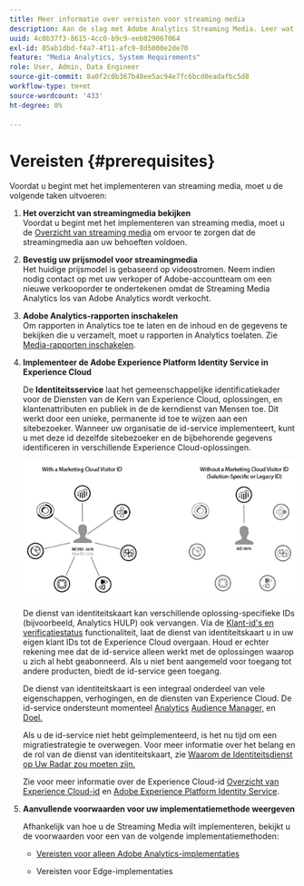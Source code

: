 ```yaml
---
title: Meer informatie over vereisten voor streaming media
description: Aan de slag met Adobe Analytics Streaming Media. Leer wat u nodig hebt om Adobe Analytics voor Streaming Media te implementeren.
uuid: 4c0b37f3-8615-4cc0-b9c9-eeb029067064
exl-id: 85ab1dbd-f4a7-4f11-afc9-8d5000e2de70
feature: "Media Analytics, System Requirements"
role: User, Admin, Data Engineer
source-git-commit: 8a0f2c0b367b48ee5ac94e7fc6bcd0eadafbc5d8
workflow-type: tm+mt
source-wordcount: '433'
ht-degree: 0%

---
```


# Vereisten {#prerequisites}

Voordat u begint met het implementeren van streaming media, moet u de volgende taken uitvoeren:

1. **Het overzicht van streamingmedia bekijken**<br>
Voordat u begint met het implementeren van streaming media, moet u de [Overzicht van streaming media](/help/media-overview.md) om ervoor te zorgen dat de streamingmedia aan uw behoeften voldoen.

1. **Bevestig uw prijsmodel voor streamingmedia**<br>
Het huidige prijsmodel is gebaseerd op videostromen. Neem indien nodig contact op met uw verkoper of Adobe-accountteam om een nieuwe verkooporder te ondertekenen omdat de Streaming Media Analytics los van Adobe Analytics wordt verkocht.

1. **Adobe Analytics-rapporten inschakelen**<br>
Om rapporten in Analytics toe te laten en de inhoud en de gegevens te bekijken die u verzamelt, moet u rapporten in Analytics toelaten. Zie [Media-rapporten inschakelen](/help/reporting/media-reports-enable.md).

1. **Implementeer de Adobe Experience Platform Identity Service in Experience Cloud**

   De **Identiteitsservice** laat het gemeenschappelijke identificatiekader voor de Diensten van de Kern van Experience Cloud, oplossingen, en klantenattributen en publiek in de de kerndienst van Mensen toe. Dit werkt door een unieke, permanente id toe te wijzen aan een sitebezoeker. Wanneer uw organisatie de id-service implementeert, kunt u met deze id dezelfde sitebezoeker en de bijbehorende gegevens identificeren in verschillende Experience Cloud-oplossingen.

   ![ID Service-afbeelding](assets/mc_id_service_graphic.png)

   De dienst van identiteitskaart kan verschillende oplossing-specifieke IDs (bijvoorbeeld, Analytics HULP) ook vervangen. Via de [Klant-id&#39;s en verificatiestatus](https://experienceleague.adobe.com/docs/id-service/using/reference/authenticated-state.html) functionaliteit, laat de dienst van identiteitskaart u in uw eigen klant IDs tot de Experience Cloud overgaan. Houd er echter rekening mee dat de id-service alleen werkt met de oplossingen waarop u zich al hebt geabonneerd. Als u niet bent aangemeld voor toegang tot andere producten, biedt de id-service geen toegang.

   De dienst van identiteitskaart is een integraal onderdeel van vele eigenschappen, verhogingen, en de diensten van Experience Cloud. De id-service ondersteunt momenteel [Analytics](https://www.adobe.com/marketing-cloud/web-analytics.html) [Audience Manager,](https://www.adobe.com/marketing-cloud/data-management-platform.html) en [Doel.](https://www.adobe.com/marketing-cloud/testing-targeting.html)

   Als u de id-service niet hebt geïmplementeerd, is het nu tijd om een migratiestrategie te overwegen. Voor meer informatie over het belang en de rol van de dienst van identiteitskaart, zie [Waarom de Identiteitsdienst op Uw Radar zou moeten zijn.](https://theblog.adobe.com/why-new-adobe-marketing-cloud-id-service-should-be-on-your-radar/)

   Zie voor meer informatie over de Experience Cloud-id [Overzicht van Experience Cloud-id](https://experienceleague.adobe.com/docs/id-service/using/intro/overview.html) en [Adobe Experience Platform Identity Service](https://experienceleague.adobe.com/docs/id-service/using/home.html).

1. **Aanvullende voorwaarden voor uw implementatiemethode weergeven**

   Afhankelijk van hoe u de Streaming Media wilt implementeren, bekijkt u de voorwaarden voor een van de volgende implementatiemethoden:

   * [Vereisten voor alleen Adobe Analytics-implementaties](/help/implementation/media-sdk/setup/prerequisites-analytics.md)

   * Vereisten voor Edge-implementaties
